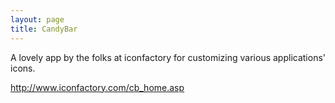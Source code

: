 ```yaml
---
layout: page
title: CandyBar
---
```


A lovely app by the folks at iconfactory for customizing various applications' icons.

http://www.iconfactory.com/cb_home.asp


